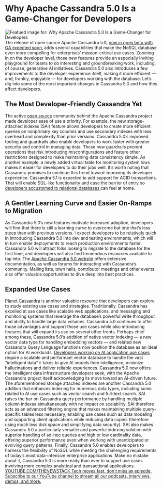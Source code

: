 # Why Apache Cassandra 5.0 Is a Game-Changer for Developers
![Featued image for: Why Apache Cassandra 5.0 Is a Game-Changer for Developers](https://cdn.thenewstack.io/media/2024/05/76972a90-cassandra2-1024x428.png)
The release of open source Apache Cassandra 5.0,
[now in open beta with GA expected soon](https://cassandra.apache.org/_/index.html), adds several capabilities that make the NoSQL database even more compelling for enterprises’ mission-critical use cases. Zooming in on the developer level, those new features provide an especially inviting playground for teams to do interesting and groundbreaking work, including, of course, generative AI initiatives.
Cassandra 5.0 also introduces a few improvements to the developer experience itself, making it more efficient — and, frankly, enjoyable — for developers working with the database.
Let’s dig into some of the most important changes in Cassandra 5.0 and how they affect developers.
## The Most Developer-Friendly Cassandra Yet
The active
[open source](https://thenewstack.io/open-source/) community behind the Apache Cassandra project made developer ease of use a priority. For example, the new storage-attached indexes (SAI) feature allows developers to create more efficient queries on nonprimary key columns and use secondary indexes with less overhead and complexity than prior versions.
Cassandra 5.0’s improved tooling and guardrails also enable developers to work faster with greater security and control in managing data. Those new guardrails prevent operations that risk introducing misconfigurations and feature other restrictions designed to make maintaining data consistency simple. As another example, a newly added virtual table for monitoring system lows makes it easier for developers to do their jobs well.
It’s worth noting that Cassandra promises to continue this trend toward improving its developer experience: Cassandra 5.1 is expected to add support for ACID transactions. That will enable SQL-like functionality and ease the barrier of entry so
[developers accustomed to relational databases ](https://thenewstack.io/4-forecasts-for-the-future-of-developer-relations/)can feel at home.
## A Gentler Learning Curve and Easier On-Ramps to Migration
As Cassandra 5.0’s new features motivate increased adoption, developers will find that there is still a learning curve to overcome but one that’s less steep than with previous versions. I expect developers to be relatively quick in introducing Cassandra 5.0 into dev and testing environments, which will in turn enable deployments to reach production environments faster.
Cassandra 5.0 will attract folks looking to migrate to the database for the first time, and developers will also find tremendous resources available to tap into. The
[Apache Cassandra 5.0 website](https://cassandra.apache.org/_/Apache-Cassandra-5.0-Moving-Toward-an-AI-Driven-Future.html) offers extensive documentation, as well as forums for interacting with Cassandra’s community. Mailing lists, town halls, contributor meetings and other events also offer valuable opportunities to dive deep into best practices.
## Expanded Use Cases
[Planet Cassandra](https://planetcassandra.org/) is another valuable resource that developers can explore to study existing use cases and strategies. Traditionally, Cassandra has excelled at use cases like scalable web applications, and messaging and monitoring systems that leverage the database’s powerful write throughput and ability to handle large data volumes. Cassandra 5.0 continues to offer those advantages and support those use cases while also introducing features that will expand its use on several other fronts.
Perhaps chief among these, Cassandra 5.0’s addition of native vector indexing — a new vector data type for handling embedding vectors — and related new Cassandra Query Language functions now position the database as an ideal option for AI workloads.
[Developers working on AI application use cases](https://thenewstack.io/the-developer-case-for-using-tim-berners-lees-solid/) require a scalable and performant vector database to handle the vast “intelligent data” it takes to give AI models their intelligence, minimize hallucinations and deliver reliable experiences. Cassandra 5.0 now offers the intelligent data infrastructure developers seek, with the Apache Cassandra project itself acknowledging its move toward an AI-driven future.
The aforementioned storage attached indexes are another Cassandra 5.0 addition that enhances indexing for numerous data types, including some related to AI use cases such as vector search and full-text search. SAI raises the bar on Cassandra query performance by handling multiple column indexes simultaneously with no impact on scalability. SAI therefore acts as an advanced filtering engine that makes maintaining multiple query-specific tables less necessary, enabling use cases such as data modeling and supporting client applications while reducing data copies (therefore using much less disk space and simplifying data security).
SAI also makes Cassandra 5.0 a particularly versatile and powerful indexing solution with superior handling of ad-hoc queries and high or low cardinality data, offering superior performance even when working with unanticipated or evolving query patterns.
Finally, Cassandra 5.0 enables developers to harness the flexibility of NoSQL while meeting the challenging requirements of today’s most data-intensive enterprise applications. Make no mistake about it, Cassandra 5.0 is more ready than ever to support use cases involving more complex analytical and transactional applications.
[
YOUTUBE.COM/THENEWSTACK
Tech moves fast, don't miss an episode. Subscribe to our YouTube
channel to stream all our podcasts, interviews, demos, and more.
](https://youtube.com/thenewstack?sub_confirmation=1)